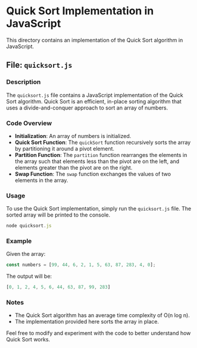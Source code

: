 
# Quick Sort Implementation in JavaScript

This directory contains an implementation of the Quick Sort algorithm in JavaScript.

## File: `quicksort.js`

### Description

The `quicksort.js` file contains a JavaScript implementation of the Quick Sort algorithm. Quick Sort is an efficient, in-place sorting algorithm that uses a divide-and-conquer approach to sort an array of numbers.

### Code Overview

- **Initialization**: An array of numbers is initialized.
- **Quick Sort Function**: The `quickSort` function recursively sorts the array by partitioning it around a pivot element.
- **Partition Function**: The `partition` function rearranges the elements in the array such that elements less than the pivot are on the left, and elements greater than the pivot are on the right.
- **Swap Function**: The `swap` function exchanges the values of two elements in the array.

### Usage

To use the Quick Sort implementation, simply run the `quicksort.js` file. The sorted array will be printed to the console.

```javascript
node quicksort.js
```

### Example

Given the array:

```javascript
const numbers = [99, 44, 6, 2, 1, 5, 63, 87, 283, 4, 0];
```

The output will be:

```javascript
[0, 1, 2, 4, 5, 6, 44, 63, 87, 99, 283]
```

### Notes

- The Quick Sort algorithm has an average time complexity of O(n log n).
- The implementation provided here sorts the array in place.

Feel free to modify and experiment with the code to better understand how Quick Sort works.
